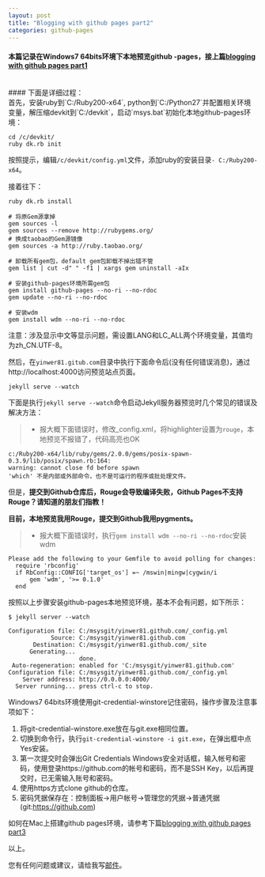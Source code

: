 ```yaml
---
layout: post
title: "Blogging with github pages part2"
categories: github-pages
---
```

#### 本篇记录在Windows7 64bits环境下本地预览github -pages，接上篇[blogging with github pages part1](/20140912/blogging-with-github-pages-part1/)
<br />
#### 下面是详细过程：
<br />
首先，安装ruby到`C:/Ruby200-x64`, python到`C:/Python27`并配置相关环境变量，解压缩devkit到`C:/devkit`，启动`msys.bat`初始化本地github-pages环境：
    
    cd /c/devkit/
    ruby dk.rb init
按照提示，编辑`/c/devkit/config.yml`文件，添加ruby的安装目录`- C:/Ruby200-x64`。

接着往下：

    ruby dk.rb install
    
    # 将原Gem源拿掉
    gem sources -l 
    gem sources --remove http://rubygems.org/
    # 换成taobao的Gem源镜像
    gem sources -a http://ruby.taobao.org/

    # 卸载所有gem包，default gem包卸载不掉出错不管
    gem list | cut -d" " -f1 | xargs gem uninstall -aIx

    # 安装github-pages环境所需gem包
    gem install github-pages --no-ri --no-rdoc
    gem update --no-ri --no-rdoc

    # 安装wdm
    gem install wdm --no-ri --no-rdoc

注意：涉及显示中文等显示问题，需设置LANG和LC_ALL两个环境变量，其值均为zh_CN.UTF-8。

然后，在`yinwer81.gitub.com`目录中执行下面命令后(没有任何错误消息)，通过http://localhost:4000访问预览站点页面。

    jekyll serve --watch

下面是执行`jekyll serve --watch`命令启动Jekyll服务器预览时几个常见的错误及解决方法：
>* 报大概下面错误时，修改_config.xml，将highlighter设置为`rouge`，本地预览不报错了，代码高亮也OK

    c:/Ruby200-x64/lib/ruby/gems/2.0.0/gems/posix-spawn-0.3.9/lib/posix/spawn.rb:164: 
    warning: cannot close fd before spawn
    'which' 不是内部或外部命令，也不是可运行的程序或批处理文件。

但是，**提交到Github仓库后，Rouge会导致编译失败，Github Pages不支持Rouge？请知道的朋友们指教！** 

**目前，本地预览我用Rouge，提交到Github我用pygments。**


>* 报大概下面错误时，执行`gem install wdm --no-ri --no-rdoc`安装wdm

    Please add the following to your Gemfile to avoid polling for changes:
      require 'rbconfig'
      if RbConfig::CONFIG['target_os'] =~ /mswin|mingw|cygwin/i
          gem 'wdm', '>= 0.1.0'
      end
按照以上步骤安装github-pages本地预览环境，基本不会有问题，如下所示：
    
    $ jekyll server --watch

    Configuration file: C:/msysgit/yinwer81.github.com/_config.yml
                Source: C:/msysgit/yinwer81.github.com
           Destination: C:/msysgit/yinwer81.github.com/_site
          Generating...
                        done.
     Auto-regeneration: enabled for 'C:/msysgit/yinwer81.github.com'
    Configuration file: C:/msysgit/yinwer81.github.com/_config.yml
        Server address: http://0.0.0.0:4000/
      Server running... press ctrl-c to stop.

Windows7 64bits环境使用git-credential-winstore记住密码，操作步骤及注意事项如下：

1. 将git-credential-winstore.exe放在与git.exe相同位置。
2. 切换到命令行，执行`git-credential-winstore -i git.exe`，在弹出框中点Yes安装。
3. 第一次提交时会弹出Git Credentials Windows安全对话框，输入帐号和密码，使用登录https://github.com的帐号和密码，而不是SSH Key，以后再提交时，已无需输入账号和密码。
4. 使用https方式clone github的仓库。
5. 密码凭据保存在：控制面板->用户帐号->管理您的凭据->普通凭据(git:https://github.com)

如何在Mac上搭建github pages环境，请参考下篇[blogging with github pages part3](/20141024/blogging-with-github-pages-part3/)

以上。

您有任何问题或建议，请给我写[邮件](mailto:yinwer81@gmail.com)。
